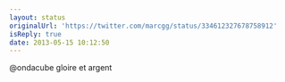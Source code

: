 ```yaml
---
layout: status
originalUrl: 'https://twitter.com/marcgg/status/334612327678758912'
isReply: true
date: 2013-05-15 10:12:50
---
```


@ondacube gloire et argent
